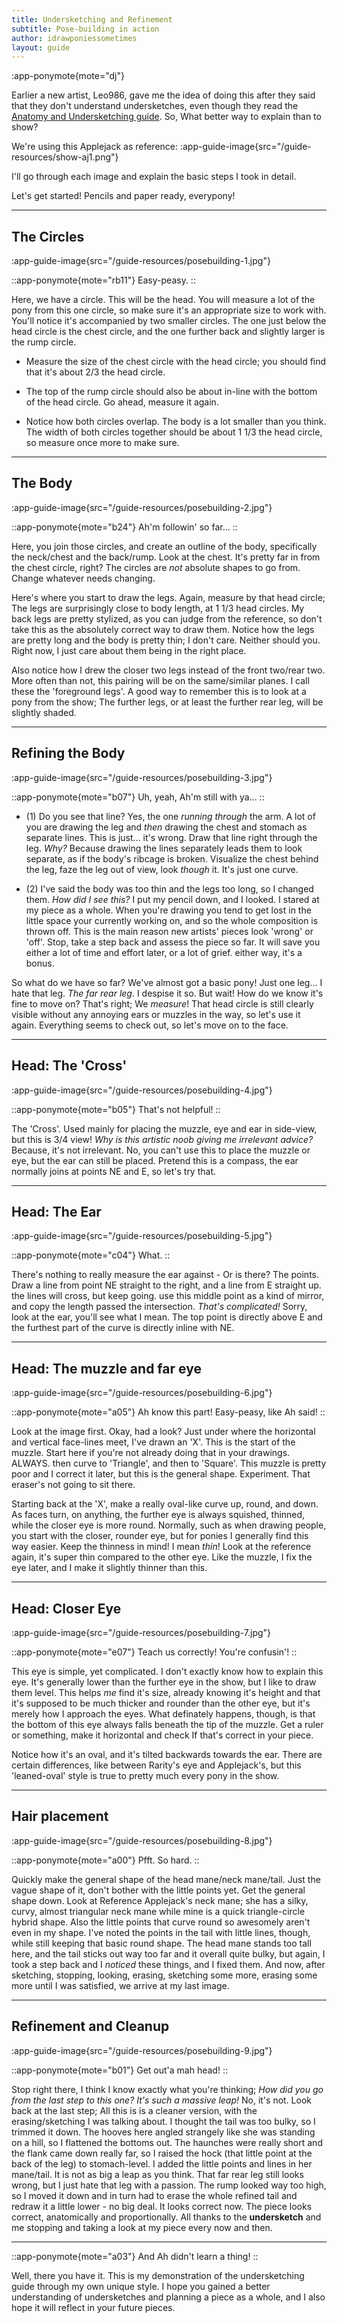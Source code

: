 ```yaml
---
title: Undersketching and Refinement
subtitle: Pose-building in action
author: idrawponiessometimes
layout: guide
---
```


:app-ponymote{mote="dj"}

Earlier a new artist, Leo986, gave me the idea of doing this after they said that they don't understand undersketches, even though they read the [Anatomy and Undersketching guide](/guides/pony-anatomy-and-undersketching). So, What better way to explain than to show?

We're using this Applejack as reference:
:app-guide-image{src="/guide-resources/show-aj1.png"}

I'll go through each image and explain the basic steps I took in detail.

Let's get started! Pencils and paper ready, everypony!

---

## The Circles

:app-guide-image{src="/guide-resources/posebuilding-1.jpg"}

::app-ponymote{mote="rb11"}
Easy-peasy.
::

Here, we have a circle. This will be the head. You will measure a lot of the pony from this one circle, so make sure it's an appropriate size to work with. You'll notice it's accompanied by two smaller circles. The one just below the head circle is the chest circle, and the one further back and slightly larger is the rump circle.

- Measure the size of the chest circle with the head circle; you should find that it's about 2/3 the head circle.

- The top of the rump circle should also be about in-line with the bottom of the head circle. Go ahead, measure it again.

- Notice how both circles overlap. The body is a lot smaller than you think. The width of both circles together should be about 1 1/3 the head circle, so measure once more to make sure.

---

## The Body

:app-guide-image{src="/guide-resources/posebuilding-2.jpg"}

::app-ponymote{mote="b24"}
Ah'm followin' so far...
::

Here, you join those circles, and create an outline of the body, specifically the neck/chest and the back/rump. Look at the chest. It's pretty far in from the chest circle, right? The circles are _not_ absolute shapes to go from. Change whatever needs changing.

Here's where you start to draw the legs. Again, measure by that head circle; The legs are surprisingly close to body length, at 1 1/3 head circles. My back legs are pretty stylized, as you can judge from the reference, so don't take this as the absolutely correct way to draw them. Notice how the legs are pretty long and the body is pretty thin; I don't care. Neither should you. Right now, I just care about them being in the right place.

Also notice how I drew the closer two legs instead of the front two/rear two. More often than not, this pairing will be on the same/similar planes. I call these the 'foreground legs'. A good way to remember this is to look at a pony from the show; The further legs, or at least the further rear leg, will be slightly shaded.

---

## Refining the Body

:app-guide-image{src="/guide-resources/posebuilding-3.jpg"}

::app-ponymote{mote="b07"}
Uh, yeah, Ah'm still with ya...
::

- (1) Do you see that line? Yes, the one _running through_ the arm. A lot of you are drawing the leg and _then_ drawing the chest and stomach as separate lines. This is just... it's wrong. Draw that line right through the leg. _Why?_ Because drawing the lines separately leads them to look separate, as if the body's ribcage is broken. Visualize the chest behind the leg, faze the leg out of view, look _though_ it. It's just one curve.

- (2) I've said the body was too thin and the legs too long, so I changed them. _How did I see this?_ I put my pencil down, and I looked. I stared at my piece as a whole. When you're drawing you tend to get lost in the little space your currently working on, and so the whole composition is thrown off. This is the main reason new artists' pieces look 'wrong' or 'off'. Stop, take a step back and assess the piece so far. It will save you either a lot of time and effort later, or a lot of grief. either way, it's a bonus.

So what do we have so far? We've almost got a basic pony! Just one leg... I hate that leg. _The far rear leg_. I despise it so. But wait! How do we know it's fine to move on? That's right; We _measure_! That head circle is still clearly visible without any annoying ears or muzzles in the way, so let's use it again. Everything seems to check out, so let's move on to the face.

---

## Head: The 'Cross'

:app-guide-image{src="/guide-resources/posebuilding-4.jpg"}

::app-ponymote{mote="b05"}
That's not helpful!
::

The 'Cross'. Used mainly for placing the muzzle, eye and ear in side-view, but this is 3/4 view! _Why is this artistic noob giving me irrelevant advice?_ Because, it's not irrelevant. No, you can't use this to place the muzzle or eye, but the ear can still be placed. Pretend this is a compass, the ear normally joins at points NE and E, so let's try that.

---

## Head: The Ear

:app-guide-image{src="/guide-resources/posebuilding-5.jpg"}

::app-ponymote{mote="c04"}
What.
::

There's nothing to really measure the ear against - Or is there? The points. Draw a line from point NE straight to the right, and a line from E straight up. the lines will cross, but keep going. use this middle point as a kind of mirror, and copy the length passed the intersection. _That's complicated!_ Sorry, look at the ear, you'll see what I mean. The top point is directly above E and the furthest part of the curve is directly inline with NE.

---

## Head: The muzzle and far eye

:app-guide-image{src="/guide-resources/posebuilding-6.jpg"}

::app-ponymote{mote="a05"}
Ah know this part! Easy-peasy, like Ah said!
::

Look at the image first. Okay, had a look? Just under where the horizontal and vertical face-lines meet, I've drawn an 'X'. This is the start of the muzzle. Start here if you're not already doing that in your drawings. ALWAYS. then curve to 'Triangle', and then to 'Square'. This muzzle is pretty poor and I correct it later, but this is the general shape. Experiment. That eraser's not going to sit there.

Starting back at the 'X', make a really oval-like curve up, round, and down. As faces turn, on anything, the further eye is always squished, thinned, while the closer eye is more round. Normally, such as when drawing people, you start with the closer, rounder eye, but for ponies I generally find this way easier. Keep the thinness in mind! I mean _thin_! Look at the reference again, it's super thin compared to the other eye. Like the muzzle, I fix the eye later, and I make it slightly thinner than this.

---

## Head: Closer Eye

:app-guide-image{src="/guide-resources/posebuilding-7.jpg"}

::app-ponymote{mote="e07"}
Teach us correctly! You're confusin'!
::

This eye is simple, yet complicated. I don't exactly know how to explain this eye. It's generally lower than the further eye in the show, but I like to draw them level. This helps _me_ find it's size, already knowing it's height and that it's supposed to be much thicker and rounder than the other eye, but it's merely how I approach the eyes. What definately happens, though, is that the bottom of this eye always falls beneath the tip of the muzzle. Get a ruler or something, make it horizontal and check If that's correct in your piece.

Notice how it's an oval, and it's tilted backwards towards the ear. There are certain differences, like between Rarity's eye and Applejack's, but this 'leaned-oval' style is true to pretty much every pony in the show.

---

## Hair placement

:app-guide-image{src="/guide-resources/posebuilding-8.jpg"}

::app-ponymote{mote="a00"}
Pfft. So hard.
::

Quickly make the general shape of the head mane/neck mane/tail. Just the vague shape of it, don't bother with the little points yet. Get the general shape down. Look at Reference Applejack's neck mane; she has a silky, curvy, almost triangular neck mane while mine is a quick triangle-circle hybrid shape. Also the little points that curve round so awesomely aren't even in my shape. I've noted the points in the tail with little lines, though, while still keeping that basic round shape. The head mane stands too tall here, and the tail sticks out way too far and it overall quite bulky, but again, I took a step back and I _noticed_ these things, and I fixed them. And now, after sketching, stopping, looking, erasing, sketching some more, erasing some more until I was satisfied, we arrive at my last image.

---

## Refinement and Cleanup

:app-guide-image{src="/guide-resources/posebuilding-9.jpg"}

::app-ponymote{mote="b01"}
Get out'a mah head!
::

Stop right there, I think I know exactly what you're thinking; _How did you go from the last step to this one? It's such a massive leap!_ No, it's not. Look back at the last step; All this is is a cleaner version, with the erasing/sketching I was talking about. I thought the tail was too bulky, so I trimmed it down. The hooves here angled strangely like she was standing on a hill, so I flattened the bottoms out. The haunches were really short and the flank came down really far, so I raised the hock (that little point at the back of the leg) to stomach-level. I added the little points and lines in her mane/tail. It is not as big a leap as you think. That far rear leg still looks wrong, but I just hate that leg with a passion. The rump looked way too high, so I moved it down and in turn had to erase the whole refined tail and redraw it a little lower - no big deal. It looks correct now. The piece looks correct, anatomically and proportionally. All thanks to the **undersketch** and me stopping and taking a look at my piece every now and then.

---

::app-ponymote{mote="a03"}
And Ah didn't learn a thing!
::

Well, there you have it. This is my demonstration of the undersketching guide through my own unique style. I hope you gained a better understanding of undersketches and planning a piece as a whole, and I also hope it will reflect in your future pieces.

